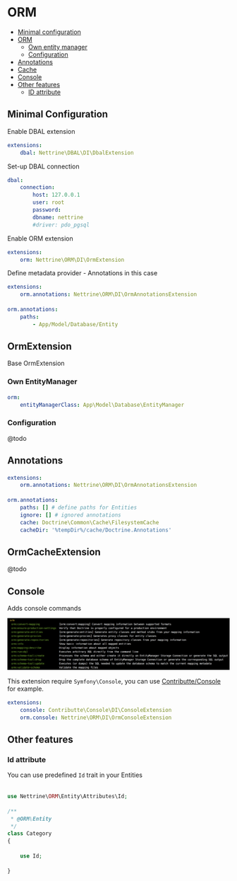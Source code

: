 # ORM

- [Minimal configuration](#minimal-configuration)
- [ORM](#ormextension)
	- [Own entity manager](#own-entitymanager)
	- [Configuration](#configuration)
- [Annotations](#annotations)
- [Cache](#ormcacheextension)
- [Console](#console)
- [Other features](#other-features)
	- [ID attribute](#id-attribute)

## Minimal Configuration

Enable DBAL extension

```yaml
extensions:
    dbal: Nettrine\DBAL\DI\DbalExtension
```

Set-up DBAL connection

```yaml
dbal:
    connection:
        host: 127.0.0.1
        user: root
        password:
        dbname: nettrine
        #driver: pdo_pgsql
```

Enable ORM extension

```yaml
extensions:
    orm: Nettrine\ORM\DI\OrmExtension
```

Define metadata provider - Annotations in this case 

```yaml
extensions:
    orm.annotations: Nettrine\ORM\DI\OrmAnnotationsExtension

orm.annotations:
    paths:
        - App/Model/Database/Entity
```

## OrmExtension

Base OrmExtension

### Own EntityManager

```yaml
orm:
    entityManagerClass: App\Model\Database\EntityManager
```

### Configuration

@todo

## Annotations

```yaml
extensions:
    orm.annotations: Nettrine\ORM\DI\OrmAnnotationsExtension

orm.annotations:
    paths: [] # define paths for Entities 
    ignore: [] # ignored annotations
    cache: Doctrine\Common\Cache\FilesystemCache
    cacheDir: '%tempDir%/cache/Doctrine.Annotations'
```

## OrmCacheExtension

@todo

## Console

Adds console commands

![Commands](commands.png)

This extension require `Symfony\Console`, you can use [Contributte/Console](https://github.com/contributte/console) for example.

```yaml
extensions:
    console: Contributte\Console\DI\ConsoleExtension
    orm.console: Nettrine\ORM\DI\OrmConsoleExtension
```

## Other features 

### Id attribute

You can use predefined `Id` trait in your Entities

```php

use Nettrine\ORM\Entity\Attributes\Id;

/**
 * @ORM\Entity
 */
class Category
{

    use Id;

}
```
